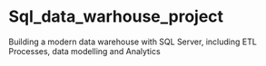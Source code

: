 # Sql_data_warhouse_project
Building a modern data warehouse with SQL Server, including ETL Processes, data modelling and Analytics
